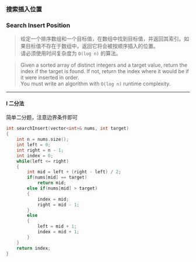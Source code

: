 ### 搜索插入位置
### Search Insert Position

> 给定一个排序数组和一个目标值，在数组中找到目标值，并返回其索引。如果目标值不存在于数组中，返回它将会被按顺序插入的位置。  
> 请必须使用时间复杂度为 `O(log n)` 的算法。  

> Given a sorted array of distinct integers and a target value, return the index if the target is found. If not, return the index where it would be if it were inserted in order.  
> You must write an algorithm with `O(log n)` runtime complexity.  

----------

#### I 二分法

简单二分题，注意边界条件即可  

```cpp
int searchInsert(vector<int>& nums, int target) 
{
    int n = nums.size();
    int left = 0;
    int right = n - 1;
    int index = 0;
    while(left <= right)
    {
        int mid = left + (right - left) / 2;
        if(nums[mid] == target)
            return mid;
        else if(nums[mid] > target)
        {
            index = mid;
            right = mid - 1;
        }
        else
        {
            left = mid + 1;
            index = mid + 1;
        }
    }
    return index;
}
```
